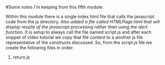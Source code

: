#Some notes I'm keeping from this fifth module:

Within this module there is a single index.html file that calls the javascript code from the js directory. *Also added a file called HTMLPage.html that will display results of the javascript processing rather than using the alert function.* It is setup to always call the file named script.js and after each snippet of video tutorial we copy that file content to a another js file representative of the constructs discussed. So, from the script.js file we create the following files in order:


1. return.js
